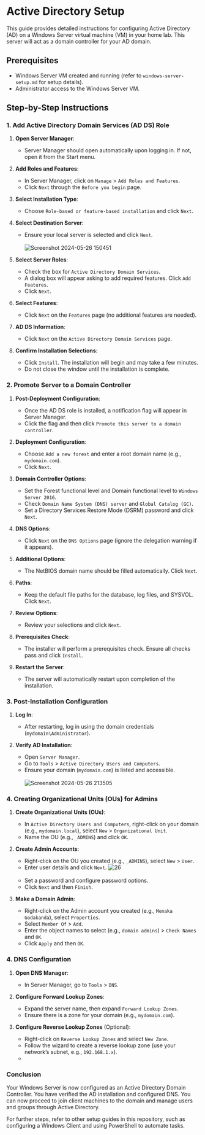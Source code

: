 # Active Directory Setup

This guide provides detailed instructions for configuring Active Directory (AD) on a Windows Server virtual machine (VM) in your home lab. This server will act as a domain controller for your AD domain.

## Prerequisites

- Windows Server VM created and running (refer to `windows-server-setup.md` for setup details).
- Administrator access to the Windows Server VM.

## Step-by-Step Instructions

### 1. Add Active Directory Domain Services (AD DS) Role

1. **Open Server Manager**:
   - Server Manager should open automatically upon logging in. If not, open it from the Start menu.

2. **Add Roles and Features**:
   - In Server Manager, click on `Manage` > `Add Roles and Features`.
   - Click `Next` through the `Before you begin` page.

3. **Select Installation Type**:
   - Choose `Role-based or feature-based installation` and click `Next`.

4. **Select Destination Server**:
   - Ensure your local server is selected and click `Next`.<br><br>
   ![Screenshot 2024-05-26 150451](https://github.com/MenakaGodakanda/Home-lab-active-directory/assets/156875412/37a9cfe2-ce08-42f4-a91a-31955e485570)

5. **Select Server Roles**:
   - Check the box for `Active Directory Domain Services`.
   - A dialog box will appear asking to add required features. Click `Add Features`.
   - Click `Next`.

6. **Select Features**:
   - Click `Next` on the `Features` page (no additional features are needed).

7. **AD DS Information**:
   - Click `Next` on the `Active Directory Domain Services` page.

8. **Confirm Installation Selections**:
   - Click `Install`. The installation will begin and may take a few minutes.
   - Do not close the window until the installation is complete.

### 2. Promote Server to a Domain Controller

1. **Post-Deployment Configuration**:
   - Once the AD DS role is installed, a notification flag will appear in Server Manager.
   - Click the flag and then click `Promote this server to a domain controller`.

2. **Deployment Configuration**:
   - Choose `Add a new forest` and enter a root domain name (e.g., `mydomain.com`).
   - Click `Next`.

3. **Domain Controller Options**:
   - Set the Forest functional level and Domain functional level to `Windows Server 2016`.
   - Check `Domain Name System (DNS) server` and `Global Catalog (GC)`.
   - Set a Directory Services Restore Mode (DSRM) password and click `Next`.

4. **DNS Options**:
   - Click `Next` on the `DNS Options` page (ignore the delegation warning if it appears).

5. **Additional Options**:
   - The NetBIOS domain name should be filled automatically. Click `Next`.

6. **Paths**:
   - Keep the default file paths for the database, log files, and SYSVOL. Click `Next`.

7. **Review Options**:
   - Review your selections and click `Next`.

8. **Prerequisites Check**:
   - The installer will perform a prerequisites check. Ensure all checks pass and click `Install`.

9. **Restart the Server**:
   - The server will automatically restart upon completion of the installation.

### 3. Post-Installation Configuration

1. **Log In**:
   - After restarting, log in using the domain credentials (`mydomain\Administrator`).

2. **Verify AD Installation**:
   - Open `Server Manager`.
   - Go to `Tools` > `Active Directory Users and Computers`.
   - Ensure your domain (`mydomain.com`) is listed and accessible.<br><br>
   ![Screenshot 2024-05-26 213505](https://github.com/MenakaGodakanda/Home-lab-active-directory/assets/156875412/3c0c2524-3895-4d86-a0fb-f14334244570)

### 4. Creating Organizational Units (OUs) for Admins

1. **Create Organizational Units (OUs)**:
   - In `Active Directory Users and Computers`, right-click on your domain (e.g., `mydomain.local`), select `New` > `Organizational Unit`.
   - Name the OU (e.g., `_ADMINS`) and click `OK`.

2. **Create Admin Accounts**:
   - Right-click on the OU you created (e.g., `_ADMINS`), select `New` > `User`.
   - Enter user details and click `Next`.
   ![26](https://github.com/MenakaGodakanda/Home-lab-active-directory/assets/156875412/eb468fbc-f763-4477-b047-1da9da90951a) <br><br>
   - Set a password and configure password options.
   - Click `Next` and then `Finish`.
  
3. **Make a Domain Admin**:
   - Right-click on the Admin account you created (e.g., `Menaka Godakanda`), select `Properties`.
   - Select `Member Of` > `Add`.
   - Enter the object names to select (e.g., `domain admins`) > `Check Names` and `OK`.
   - Click `Apply` and then `OK`.


### 4. DNS Configuration

1. **Open DNS Manager**:
   - In Server Manager, go to `Tools` > `DNS`.

2. **Configure Forward Lookup Zones**:
   - Expand the server name, then expand `Forward Lookup Zones`.
   - Ensure there is a zone for your domain (e.g., `mydomain.com`).

3. **Configure Reverse Lookup Zones** (Optional):
   - Right-click on `Reverse Lookup Zones` and select `New Zone`.
   - Follow the wizard to create a reverse lookup zone (use your network’s subnet, e.g., `192.168.1.x`).
   - 
### Conclusion

Your Windows Server is now configured as an Active Directory Domain Controller. You have verified the AD installation and configured DNS. You can now proceed to join client machines to the domain and manage users and groups through Active Directory.

For further steps, refer to other setup guides in this repository, such as configuring a Windows Client and using PowerShell to automate tasks.
